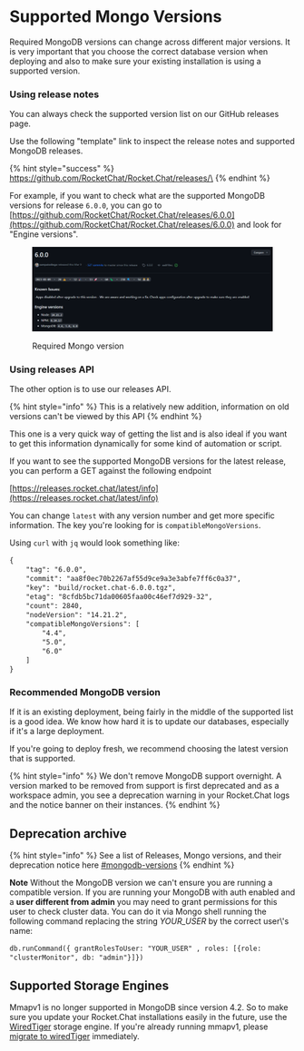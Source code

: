 # Supported Mongo Versions

Required MongoDB versions can change across different major versions. It is very important that you choose the correct database version when deploying and also to make sure your existing installation is using a supported version.

### Using release notes

You can always check the supported version list on our GitHub releases page.

Use the following "template" link to inspect the release notes and supported MongoDB releases.

{% hint style="success" %}
https://github.com/RocketChat/Rocket.Chat/releases/\<VERSION>
{% endhint %}

For example, if you want to check what are the supported MongoDB versions for release `6.0.0`, you can go to [https://github.com/RocketChat/Rocket.Chat/releases/6.0.0](https://github.com/RocketChat/Rocket.Chat/releases/6.0.0) and look for "Engine versions".

<figure><img src="../../../.gitbook/assets/image.png" alt=""><figcaption><p>Required Mongo version</p></figcaption></figure>

### Using releases API

The other option is to use our releases API.

{% hint style="info" %}
This is a relatively new addition, information on old versions can't be viewed by this API
{% endhint %}

This one is a very quick way of getting the list and is also ideal if you want to get this information dynamically for some kind of automation or script.

If you want to see the supported MongoDB versions for the latest release, you can perform a GET against the following endpoint

[https://releases.rocket.chat/latest/info](https://releases.rocket.chat/latest/info)

You can change `latest` with any version number and get more specific information. The key you're looking for is `compatibleMongoVersions`.

Using `curl` with `jq` would look something like:

```
{
    "tag": "6.0.0",
    "commit": "aa8f0ec70b2267af55d9ce9a3e3abfe7ff6c0a37",
    "key": "build/rocket.chat-6.0.0.tgz",
    "etag": "8cfdb5bc71da00605faa00c46ef7d929-32",
    "count": 2840,
    "nodeVersion": "14.21.2",
    "compatibleMongoVersions": [
        "4.4",
        "5.0",
        "6.0"
    ]
}
```

### Recommended MongoDB version

If it is an existing deployment, being fairly in the middle of the supported list is a good idea. We know how hard it is to update our databases, especially if it's a large deployment.

If you're going to deploy fresh, we recommend choosing the latest version that is supported.&#x20;

{% hint style="info" %}
We don't remove MongoDB support overnight. A version marked to be removed from support is first deprecated and as a workspace admin, you see a deprecation warning in your Rocket.Chat logs and the notice banner on their instances.
{% endhint %}

## Deprecation archive



{% hint style="info" %}
See a list of Releases, Mongo versions, and their deprecation notice here [#mongodb-versions](../../../resources/rocket.chats-support-structure/enterprise-support-and-version-durability/#mongodb-versions "mention")
{% endhint %}

**Note** Without the MongoDB version we can't ensure you are running a compatible version. If you are running your MongoDB with auth enabled and a **user different from admin** you may need to grant permissions for this user to check cluster data. You can do it via Mongo shell running the following command replacing the string _YOUR\_USER_ by the correct user\\'s name:

```
db.runCommand({ grantRolesToUser: "YOUR_USER" , roles: [{role: "clusterMonitor", db: "admin"}]})
```

## Supported Storage Engines

Mmapv1 is no longer supported in MongoDB since version 4.2. So to make sure you update your Rocket.Chat installations easily in the future, use the [WiredTiger](https://docs.mongodb.com/manual/core/wiredtiger/) storage engine. If you're already running mmapv1, please [migrate to wiredTiger](mongodb-mmap-to-wiredtiger-migration.md) immediately.
